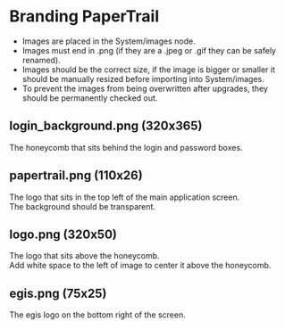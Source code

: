 # Branding PaperTrail 


-   Images are placed in the System/images node.
-   Images must end in .png (if they are a .jpeg or .gif they can be
    safely renamed).
-   Images should be the correct size, if the image is bigger or smaller
    it should be manually resized before importing into System/images.
-   To prevent the images from being overwritten after upgrades, they
    should be permanently checked out.


login\_background.png (320x365) 
--------------------------------

The honeycomb that sits behind the login and password boxes.

papertrail.png (110x26)
-----------------------

The logo that sits in the top left of the main application screen.  
The background should be transparent.

logo.png (320x50)
-----------------

The logo that sits above the honeycomb.  
Add white space to the left of image to center it above the honeycomb.

egis.png (75x25) 
----------------

The egis logo on the bottom right of the screen.

